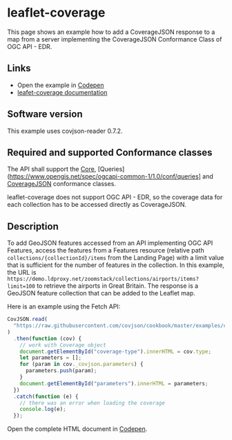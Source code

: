 # leaflet-coverage

This page shows an example how to add a CoverageJSON response to a map from a server implementing the CoverageJSON
Conformance Class of OGC API - EDR.

## Links

- Open the example in [Codepen](https://codepen.io/letmaik/pen/OXgPXQ)
- [leafet-coverage documentation](https://github.com/Reading-eScience-Centre/leaflet-coverage)

## Software version

This example uses covjson-reader 0.7.2.

## Required and supported Conformance classes

The API shall support the [Core](https://www.opengis.net/spec/ogcapi-common-1/1.0/conf/core), [Queries](https://www.opengis.net/spec/ogcapi-common-1/1.0/conf/queries] and [CoverageJSON](https://www.opengis.net/spec/ogcapi-common-1/1.0/conf/covjson) conformance classes.

leaflet-coverage does not support OGC API - EDR, so the coverage data for each collection has to be accessed directly as CoverageJSON.

## Description

To add GeoJSON features accessed from an API implementing OGC API Features, access the features from a Features resource (relative path `collections/{collectionId}/items` from the Landing Page) with a limit value that is sufficient for the number of features in the collection. In this example, the URL is `https://demo.ldproxy.net/zoomstack/collections/airports/items?limit=100` to retrieve the airports in Great Britain. The response is a GeoJSON feature collection that can be added to the Leaflet map.

Here is an example using the Fetch API:

```javascript
CovJSON.read(
  "https://raw.githubusercontent.com/covjson/cookbook/master/examples/coverages/grid.covjson"
)
  .then(function (cov) {
    // work with Coverage object
    document.getElementById("coverage-type").innerHTML = cov.type;
    let parameters = [];
    for (param in cov._covjson.parameters) {
      parameters.push(param);
    }
    document.getElementById("parameters").innerHTML = parameters;
  })
  .catch(function (e) {
    // there was an error when loading the coverage
    console.log(e);
  });
```

Open the complete HTML document in [Codepen](https://codepen.io/tomkralidis/pen/yLMYVwL).
